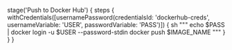 stage('Push to Docker Hub') {
  steps {
    withCredentials([usernamePassword(credentialsId: 'dockerhub-creds', usernameVariable: 'USER', passwordVariable: 'PASS')]) {
      sh """
        echo \$PASS | docker login -u \$USER --password-stdin
        docker push \$IMAGE_NAME
      """
    }
  }
}
